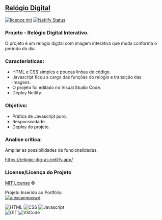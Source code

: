 ## <a href="https://relogio-dig-ac.netlify.app/">Relógio Digital</a>
[![licence mit](https://img.shields.io/badge/licence-MIT-blue.svg)](https://github.com/alexcamposwd/relogio-digital/blob/main/LICENSE) 
[![Netlify Status](https://api.netlify.com/api/v1/badges/fba225f1-f40d-45b7-8d6a-55d67de35bce/deploy-status)](https://app.netlify.com/sites/relogio-dig-ac/deploys)

### Projeto - Relógio Digital Interativo.

O projeto é um relógio digital com imagem interativa que muda conforma o período do dia.

### Características:

- HTML e CSS simples e poucas linhas de código.
- Javascript ficou a cargo das funções do relógio e transição das imagens.
- O projeto foi editado no Visual Studio Code.
- Deploy Netlify.

### Objetivo:

- Prática de Javascript puro.
- Responsividade.
- Deploy do projeto.

### Analise crítica:
Ampliar as possibilidades de funcionalidades.

https://relogio-dig-ac.netlify.app/

### License/Licença do Projeto
[MIT License](./LICENSE) ©

Projeto Inserido ao Portfólio:<br/>
[![alexcamposwd]( https://img.shields.io/badge/-alexcamposwd-blue )](https://alexcamposwd.netlify.app/)


![HTML]( https://img.shields.io/badge/HTML5-E34F26?style=for-the-badge&logo=html5&logoColor=white )
![CSS](https://img.shields.io/badge/CSS3-1572B6?style=for-the-badge&logo=css3&logoColor=white )
![Javascript]( https://img.shields.io/badge/JavaScript-F7DF1E?style=for-the-badge&logo=javascript&logoColor=black)  
![GIT]( https://img.shields.io/badge/Git-F05032?style=for-the-badge&logo=git&logoColor=white) 
![VSCode]( https://img.shields.io/badge/Visual_Studio_Code-0078D4?style=for-the-badge&logo=visual%20studio%20code&logoColor=white) 
